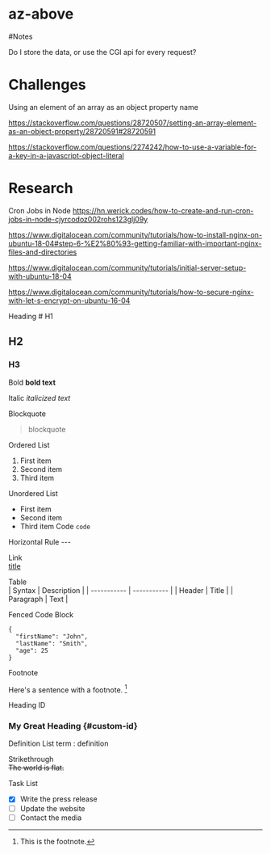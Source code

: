 # az-above

#Notes

Do I store the data, or use the CGI api for every request?



# Challenges

Using an element of an array as an object property name

https://stackoverflow.com/questions/28720507/setting-an-array-element-as-an-object-property/28720591#28720591

https://stackoverflow.com/questions/2274242/how-to-use-a-variable-for-a-key-in-a-javascript-object-literal

# Research

Cron Jobs in Node
https://hn.werick.codes/how-to-create-and-run-cron-jobs-in-node-cjyrcodoz002rohs123glj09y

https://www.digitalocean.com/community/tutorials/how-to-install-nginx-on-ubuntu-18-04#step-6-%E2%80%93-getting-familiar-with-important-nginx-files-and-directories

https://www.digitalocean.com/community/tutorials/initial-server-setup-with-ubuntu-18-04

https://www.digitalocean.com/community/tutorials/how-to-secure-nginx-with-let-s-encrypt-on-ubuntu-16-04




Heading	# H1
## H2
### H3
Bold	**bold text**

Italic	*italicized text*

Blockquote	
> blockquote

Ordered List
1. First item
2. Second item
3. Third item

Unordered List	
- First item
- Second item
- Third item
Code	`code`

Horizontal Rule	---

Link	
[title](https://www.example.com)

Table	
| Syntax | Description |
| ----------- | ----------- |
| Header | Title |
| Paragraph | Text |

Fenced Code Block	
```
{
  "firstName": "John",
  "lastName": "Smith",
  "age": 25
}
```
Footnote	

Here's a sentence with a footnote. [^1]


[^1]: This is the footnote.

Heading ID	
### My Great Heading {#custom-id}

Definition List	
term : definition

Strikethrough	
~~The world is flat.~~

Task List	
- [x] Write the press release
- [ ] Update the website
- [ ] Contact the media

